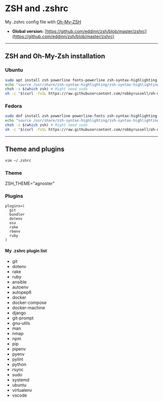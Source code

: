 # ZSH and .zshrc

My .zshrc config file with [Oh-My-ZSH](https://github.com/robbyrussell/oh-my-zsh)

- **Global version:** [https://github.com/eddinn/zsh/blob/master/zshrc](https://github.com/eddinn/zsh/blob/master/zshrc)

---

## ZSH and Oh-My-Zsh installation

### Ubuntu

```bash
sudo apt install zsh powerline fonts-powerline zsh-syntax-highlighting git curl
echo "source /usr/share/zsh-syntax-highlighting/zsh-syntax-highlighting.zsh" >> ~/.zshrc
chsh -s $(which zsh) # Might need sudo
sh -c "$(curl -fsSL https://raw.githubusercontent.com/robbyrussell/oh-my-zsh/master/tools/install.sh)"
```

### Fedora

```bash
sudo dnf install zsh powerline powerline-fonts zsh-syntax-highlighting git curl
echo "source /usr/share/zsh-syntax-highlighting/zsh-syntax-highlighting.zsh" >> ~/.zshrc
chsh -s $(which zsh) # Might need sudo
sh -c "$(curl -fsSL https://raw.githubusercontent.com/robbyrussell/oh-my-zsh/master/tools/install.sh)"
```

---

## Theme and plugins

```bash
vim ~/.zshrc
```

### Theme

ZSH_THEME="agnoster"

### Plugins

```.zshrc
plugins=(
  git
  bundler
  dotenv
  osx
  rake
  rbenv
  ruby
)
```

#### My .zshrc plugin list

- git
- dotenv
- rake
- ruby
- ansible
- autoenv
- autopep8
- docker
- docker-compose
- docker-machine
- django
- git-prompt
- gnu-utils
- man
- nmap
- npm
- pip
- pipenv
- pyenv
- pylint
- python
- rsync
- sudo
- systemd
- ubuntu
- virtualenv
- vscode
